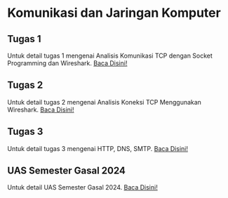 # Komunikasi dan Jaringan Komputer

## Tugas 1
Untuk detail tugas 1 mengenai Analisis Komunikasi TCP dengan Socket Programming dan Wireshark. [Baca Disini!](./Tugas1/README.md)

## Tugas 2
Untuk detail tugas 2 mengenai Analisis Koneksi TCP Menggunakan Wireshark. [Baca Disini!](./Tugas2/README.md)

## Tugas 3
Untuk detail tugas 3 mengenai HTTP, DNS, SMTP. [Baca Disini!](./Tugas3/README.md)

## UAS Semester Gasal 2024
Untuk detail UAS Semester Gasal 2024. [Baca Disini!](./UAS_Ahmad%20Harun_1224800014/README.md)
